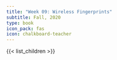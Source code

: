 ```yaml
---
title: "Week 09: Wireless Fingerprints"
subtitle: Fall, 2020
type: book
icon_pack: fas
icon: chalkboard-teacher
---
```


{{< list_children >}}
